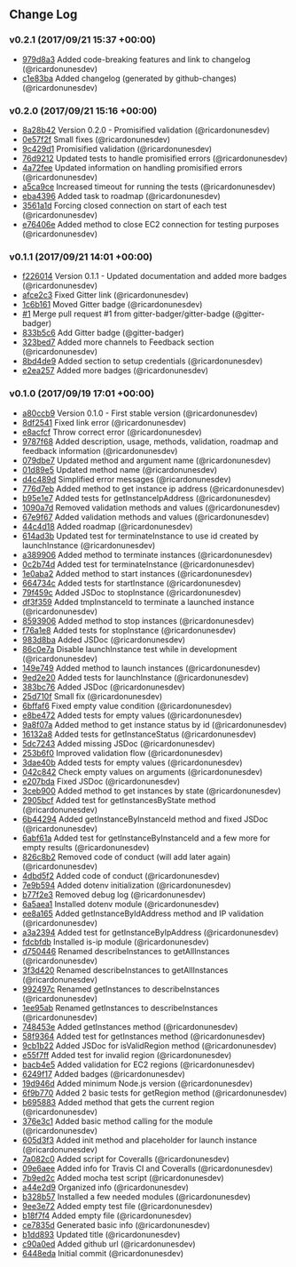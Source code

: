 ## Change Log

### v0.2.1 (2017/09/21 15:37 +00:00)
- [979d8a3](https://github.com/ricardonunesdev/aws-ec2-wrap/commit/979d8a3d4655e8b05115258f379e01cb7833429f) Added code-breaking features and link to changelog (@ricardonunesdev)
- [c1e83ba](https://github.com/ricardonunesdev/aws-ec2-wrap/commit/c1e83baf11df7acc6a119aff4eec1c8a6c958f9d) Added changelog (generated by github-changes) (@ricardonunesdev)

### v0.2.0 (2017/09/21 15:16 +00:00)
- [8a28b42](https://github.com/ricardonunesdev/aws-ec2-wrap/commit/8a28b42511659ddedeec5b85fc22f2ad4ee2c890) Version 0.2.0 - Promisified validation (@ricardonunesdev)
- [0e57f2f](https://github.com/ricardonunesdev/aws-ec2-wrap/commit/0e57f2fc1b77b6a2a837246534cd66d92c38871e) Small fixes (@ricardonunesdev)
- [9c429d1](https://github.com/ricardonunesdev/aws-ec2-wrap/commit/9c429d1947b89416ecfcaa1f3a411fbde78825e8) Promisified validation (@ricardonunesdev)
- [76d9212](https://github.com/ricardonunesdev/aws-ec2-wrap/commit/76d9212172533682a0d175b4469c9c9deaf0416d) Updated tests to handle promisified errors (@ricardonunesdev)
- [4a72fee](https://github.com/ricardonunesdev/aws-ec2-wrap/commit/4a72fee4e5c923dc32a41ecabd30c54dd94cc9de) Updated information on handling promisified errors (@ricardonunesdev)
- [a5ca9ce](https://github.com/ricardonunesdev/aws-ec2-wrap/commit/a5ca9ceea048dc83c7308bf8634f395838878845) Increased timeout for running the tests (@ricardonunesdev)
- [eba4396](https://github.com/ricardonunesdev/aws-ec2-wrap/commit/eba4396cebfade0cb8dd093872002ed0c8e9846a) Added task to roadmap (@ricardonunesdev)
- [3561a1d](https://github.com/ricardonunesdev/aws-ec2-wrap/commit/3561a1d635466ea1c9a861beee5fe09cea4769bd) Forcing closed connection on start of each test (@ricardonunesdev)
- [e76406e](https://github.com/ricardonunesdev/aws-ec2-wrap/commit/e76406ee89c9429262245dae234c5e6a717bb35c) Added method to close EC2 connection for testing purposes (@ricardonunesdev)

### v0.1.1 (2017/09/21 14:01 +00:00)
- [f226014](https://github.com/ricardonunesdev/aws-ec2-wrap/commit/f2260142bd85b744ae5554f266d9cb4e936b89fb) Version 0.1.1 - Updated documentation and added more badges (@ricardonunesdev)
- [afce2c3](https://github.com/ricardonunesdev/aws-ec2-wrap/commit/afce2c359f0505b8afaf52de2088f76022092646) Fixed Gitter link (@ricardonunesdev)
- [1c6b161](https://github.com/ricardonunesdev/aws-ec2-wrap/commit/1c6b161edda95ffc1b6948098795360582582638) Moved Gitter badge (@ricardonunesdev)
- [#1](https://github.com/ricardonunesdev/aws-ec2-wrap/pull/1) Merge pull request #1 from gitter-badger/gitter-badge (@gitter-badger)
- [833b5c6](https://github.com/ricardonunesdev/aws-ec2-wrap/commit/833b5c607ba650c99b0febaa30d824b215824f2b) Add Gitter badge (@gitter-badger)
- [323bed7](https://github.com/ricardonunesdev/aws-ec2-wrap/commit/323bed7b1d025269d9fe9e6276850408f46dbd20) Added more channels to Feedback section (@ricardonunesdev)
- [8bd4de9](https://github.com/ricardonunesdev/aws-ec2-wrap/commit/8bd4de9b8ddfde1c5a1c0d08927bc489afb79adb) Added section to setup credentials (@ricardonunesdev)
- [e2ea257](https://github.com/ricardonunesdev/aws-ec2-wrap/commit/e2ea2572d3648d372c792d45d05c0cae67e68d05) Added more badges (@ricardonunesdev)

### v0.1.0 (2017/09/19 17:01 +00:00)
- [a80ccb9](https://github.com/ricardonunesdev/aws-ec2-wrap/commit/a80ccb9e9c8a4ba1609957f4f8dfc9530a14ffc0) Version 0.1.0 - First stable version (@ricardonunesdev)
- [8df2541](https://github.com/ricardonunesdev/aws-ec2-wrap/commit/8df254152818275a002733d0a453aaafbecc263d) Fixed link error (@ricardonunesdev)
- [e8acfcf](https://github.com/ricardonunesdev/aws-ec2-wrap/commit/e8acfcfcc7c16edb6065c0f70351a647ef53ffe0) Throw correct error (@ricardonunesdev)
- [9787f68](https://github.com/ricardonunesdev/aws-ec2-wrap/commit/9787f68fa95d7167fea54dcdf0a05a0a8d7dbbc4) Added description, usage, methods, validation, roadmap and feedback information (@ricardonunesdev)
- [079dbe7](https://github.com/ricardonunesdev/aws-ec2-wrap/commit/079dbe7d3fb0c058e8a8441f8e2abc4ba33c6e9f) Updated method and argument name (@ricardonunesdev)
- [01d89e5](https://github.com/ricardonunesdev/aws-ec2-wrap/commit/01d89e56f1b41cde6574c70b92944eec18ad11e4) Updated method name (@ricardonunesdev)
- [d4c489d](https://github.com/ricardonunesdev/aws-ec2-wrap/commit/d4c489d62b91aab302aaa6e96ce077ad83f7381c) Simplified error messages (@ricardonunesdev)
- [776d7eb](https://github.com/ricardonunesdev/aws-ec2-wrap/commit/776d7eb6b77f23ca9e70d9f1e687135a215003d1) Added method to get instance ip address (@ricardonunesdev)
- [b95e1e7](https://github.com/ricardonunesdev/aws-ec2-wrap/commit/b95e1e79dfd9f2e1f21e664ec8126f7e06c8f67f) Added tests for getInstanceIpAddress (@ricardonunesdev)
- [1090a7d](https://github.com/ricardonunesdev/aws-ec2-wrap/commit/1090a7d67964788defc3347e1eac1012bc867472) Removed validation methods and values (@ricardonunesdev)
- [67e9f67](https://github.com/ricardonunesdev/aws-ec2-wrap/commit/67e9f679570d7dcda5fae616cce1887732ee4869) Added validation methods and values (@ricardonunesdev)
- [44c4d18](https://github.com/ricardonunesdev/aws-ec2-wrap/commit/44c4d18f7105021324db290a0342909f18bbafd5) Added roadmap (@ricardonunesdev)
- [614ad3b](https://github.com/ricardonunesdev/aws-ec2-wrap/commit/614ad3b4caf83fa24db02cda83406e5f8cc23351) Updated test for terminateInstance to use id created by launchInstance (@ricardonunesdev)
- [a389906](https://github.com/ricardonunesdev/aws-ec2-wrap/commit/a3899067ff40f825a4b598379bd89ed82bd54280) Added method to terminate instances (@ricardonunesdev)
- [0c2b74d](https://github.com/ricardonunesdev/aws-ec2-wrap/commit/0c2b74dcfb266d0ba7a0b840e9ad08dff35b4927) Added test for terminateInstance (@ricardonunesdev)
- [1e0aba2](https://github.com/ricardonunesdev/aws-ec2-wrap/commit/1e0aba2094c496ee57a6dfda73c09faa9cd2be51) Added method to start instances (@ricardonunesdev)
- [664734c](https://github.com/ricardonunesdev/aws-ec2-wrap/commit/664734c7459e80aa151c3dc00733adf35c359f6f) Added tests for startInstance (@ricardonunesdev)
- [79f459c](https://github.com/ricardonunesdev/aws-ec2-wrap/commit/79f459cb7d728d3d0e9a110c4c509426df53c165) Added JSDoc to stopInstance (@ricardonunesdev)
- [df3f359](https://github.com/ricardonunesdev/aws-ec2-wrap/commit/df3f35951b6e70ce567902ec01485a9046ea38f9) Added tmpInstanceId to terminate a launched instance (@ricardonunesdev)
- [8593906](https://github.com/ricardonunesdev/aws-ec2-wrap/commit/8593906c88149265e1030d8bce15f1d068bf2dad) Added method to stop instances (@ricardonunesdev)
- [f76a1e8](https://github.com/ricardonunesdev/aws-ec2-wrap/commit/f76a1e818acccebb5c4fb4883eb5067b3c19f6b2) Added tests for stopInstance (@ricardonunesdev)
- [983d8ba](https://github.com/ricardonunesdev/aws-ec2-wrap/commit/983d8ba8b0f2c58e73894884d63bc887a73ee629) Added JSDoc (@ricardonunesdev)
- [86c0e7a](https://github.com/ricardonunesdev/aws-ec2-wrap/commit/86c0e7a27f7051fbcc2c79aab53a68be71c6723d) Disable launchInstance test while in development (@ricardonunesdev)
- [149e749](https://github.com/ricardonunesdev/aws-ec2-wrap/commit/149e749c872cdb3f0a4860a53df82b54df1cb211) Added method to launch instances (@ricardonunesdev)
- [9ed2e20](https://github.com/ricardonunesdev/aws-ec2-wrap/commit/9ed2e20e64978492f8b09936ddb1a4fb55793ad9) Added tests for launchInstance (@ricardonunesdev)
- [383bc76](https://github.com/ricardonunesdev/aws-ec2-wrap/commit/383bc76e99e7349a321dbd62e61fd5c1fa7d396b) Added JSDoc (@ricardonunesdev)
- [25d710f](https://github.com/ricardonunesdev/aws-ec2-wrap/commit/25d710fb20c8afc5c959d8fce4b09e9357d49a35) Small fix (@ricardonunesdev)
- [6bffaf6](https://github.com/ricardonunesdev/aws-ec2-wrap/commit/6bffaf6143adc5455b34f23ec34ccd1553012515) Fixed empty value condition (@ricardonunesdev)
- [e8be472](https://github.com/ricardonunesdev/aws-ec2-wrap/commit/e8be47264e156c7b6735b6e4278896f064dc1f8a) Added tests for empty values (@ricardonunesdev)
- [9a8f07a](https://github.com/ricardonunesdev/aws-ec2-wrap/commit/9a8f07a0f63dc6b91503f8a3c4bc15655681abd1) Added method to get instance status by id (@ricardonunesdev)
- [16132a8](https://github.com/ricardonunesdev/aws-ec2-wrap/commit/16132a84461489ae23d1fffddd23ee254eb86631) Added tests for getInstanceStatus (@ricardonunesdev)
- [5dc7243](https://github.com/ricardonunesdev/aws-ec2-wrap/commit/5dc72432d4183413b5feb7ad1843b945864b0263) Added missing JSDoc (@ricardonunesdev)
- [253b6f0](https://github.com/ricardonunesdev/aws-ec2-wrap/commit/253b6f0405fdc33a2c56a4eadf296cee6c967a53) Improved validation flow (@ricardonunesdev)
- [3dae40b](https://github.com/ricardonunesdev/aws-ec2-wrap/commit/3dae40b313761e3f75b661506e7b0b117868b755) Added tests for empty values (@ricardonunesdev)
- [042c842](https://github.com/ricardonunesdev/aws-ec2-wrap/commit/042c842251568acb5b2b101a7dc13fc2831a682b) Check empty values on arguments (@ricardonunesdev)
- [e207bda](https://github.com/ricardonunesdev/aws-ec2-wrap/commit/e207bda87298a43a7f53c7a2ca92c95170b11341) Fixed JSDoc (@ricardonunesdev)
- [3ceb900](https://github.com/ricardonunesdev/aws-ec2-wrap/commit/3ceb900661259eadf70b2dba0e708050a67b6f36) Added method to get instances by state (@ricardonunesdev)
- [2905bcf](https://github.com/ricardonunesdev/aws-ec2-wrap/commit/2905bcf57cbdc3971b7acee10cac2c1356c84ad0) Added test for getInstancesByState method (@ricardonunesdev)
- [6b44294](https://github.com/ricardonunesdev/aws-ec2-wrap/commit/6b44294990b458bb53f5680af9663e4dd50528a1) Added getInstanceByInstanceId method and fixed JSDoc (@ricardonunesdev)
- [6abf61a](https://github.com/ricardonunesdev/aws-ec2-wrap/commit/6abf61a94db1bc5f2dcf02c4c3ad875147b82d6b) Added test for getInstanceByInstanceId and a few more for empty results (@ricardonunesdev)
- [826c8b2](https://github.com/ricardonunesdev/aws-ec2-wrap/commit/826c8b24e3c1deccf0b6712ded1f476f43520634) Removed code of conduct (will add later again) (@ricardonunesdev)
- [4dbd5f2](https://github.com/ricardonunesdev/aws-ec2-wrap/commit/4dbd5f2e6af6ced52906c37c4ef06ef000d32b62) Added code of conduct (@ricardonunesdev)
- [7e9b594](https://github.com/ricardonunesdev/aws-ec2-wrap/commit/7e9b5943ce379fe26db69544db62be32b2aef9fc) Added dotenv initialization (@ricardonunesdev)
- [b77f2e3](https://github.com/ricardonunesdev/aws-ec2-wrap/commit/b77f2e39794d944e34c59612674eb1db105e2338) Removed debug log (@ricardonunesdev)
- [6a5aea1](https://github.com/ricardonunesdev/aws-ec2-wrap/commit/6a5aea1bfb2eb18c5cadca2027c5730251f51b6c) Installed dotenv module (@ricardonunesdev)
- [ee8a165](https://github.com/ricardonunesdev/aws-ec2-wrap/commit/ee8a16598ac37ddf34955d4bebfc2a6e49bad296) Added getInstanceByIdAddress method and IP validation (@ricardonunesdev)
- [a3a2394](https://github.com/ricardonunesdev/aws-ec2-wrap/commit/a3a2394bc0f9405ff42d0291f33db57bdbd7d341) Added test for getInstanceByIpAddress (@ricardonunesdev)
- [fdcbfdb](https://github.com/ricardonunesdev/aws-ec2-wrap/commit/fdcbfdb914b9f917326a8e58823b225b1fa7866c) Installed is-ip module (@ricardonunesdev)
- [d750446](https://github.com/ricardonunesdev/aws-ec2-wrap/commit/d75044631701700c3e9c416dd960549726088782) Renamed describeInstances to getAllInstances (@ricardonunesdev)
- [3f3d420](https://github.com/ricardonunesdev/aws-ec2-wrap/commit/3f3d42026768461934215e7045fd8333721372f5) Renamed describeInstances to getAllInstances (@ricardonunesdev)
- [992497c](https://github.com/ricardonunesdev/aws-ec2-wrap/commit/992497cd4594f9f493ada0cc3f7d0eb587748b4f) Renamed getInstances to describeInstances (@ricardonunesdev)
- [1ee95ab](https://github.com/ricardonunesdev/aws-ec2-wrap/commit/1ee95abc5b60435ad5519dd1a17637446bfde00c) Renamed getInstances to describeInstances (@ricardonunesdev)
- [748453e](https://github.com/ricardonunesdev/aws-ec2-wrap/commit/748453e29f945d9f546225b13f956385e209e74c) Added getInstances method (@ricardonunesdev)
- [58f9364](https://github.com/ricardonunesdev/aws-ec2-wrap/commit/58f9364dcb52d1a451c515295b57f71df91b15cb) Added test for getInstances method (@ricardonunesdev)
- [9cb1b22](https://github.com/ricardonunesdev/aws-ec2-wrap/commit/9cb1b22cca0afde2d543f7cf1f56ee369baad34f) Added JSDoc for isValidRegion method (@ricardonunesdev)
- [e55f7ff](https://github.com/ricardonunesdev/aws-ec2-wrap/commit/e55f7ff66b2a9c4b0a9a51f28711bd80b156e5dc) Added test for invalid region (@ricardonunesdev)
- [bacb4e5](https://github.com/ricardonunesdev/aws-ec2-wrap/commit/bacb4e5900e7a19203650dfaf4bbd24fef94d7cc) Added validation for EC2 regions (@ricardonunesdev)
- [6249f17](https://github.com/ricardonunesdev/aws-ec2-wrap/commit/6249f17a86eb4b83b7a48ce66cf08f95d5542462) Added badges (@ricardonunesdev)
- [19d946d](https://github.com/ricardonunesdev/aws-ec2-wrap/commit/19d946dca532e170c9a429c7756ada411170a493) Added minimum Node.js version (@ricardonunesdev)
- [6f9b770](https://github.com/ricardonunesdev/aws-ec2-wrap/commit/6f9b770d6390fed382fa2309ab1f1dda59815735) Added 2 basic tests for getRegion method (@ricardonunesdev)
- [b695883](https://github.com/ricardonunesdev/aws-ec2-wrap/commit/b69588370e7c48f3825d985813c84a3657a9dfa8) Added method that gets the current region (@ricardonunesdev)
- [376e3c1](https://github.com/ricardonunesdev/aws-ec2-wrap/commit/376e3c16b6febecd5a0135c94be250485c9b557d) Added basic method calling for the module (@ricardonunesdev)
- [605d3f3](https://github.com/ricardonunesdev/aws-ec2-wrap/commit/605d3f35cb44f20fb9154b05c86701166d2afdaf) Added init method and placeholder for launch instance (@ricardonunesdev)
- [7a082c0](https://github.com/ricardonunesdev/aws-ec2-wrap/commit/7a082c01edc51d06d881a1421b44485ac50b4273) Added script for Coveralls (@ricardonunesdev)
- [09e6aee](https://github.com/ricardonunesdev/aws-ec2-wrap/commit/09e6aee492723a9a2fad233916a03356c8a15167) Added info for Travis CI and Coveralls (@ricardonunesdev)
- [7b9ed2c](https://github.com/ricardonunesdev/aws-ec2-wrap/commit/7b9ed2c0f9f4978598e2b3f6227c225bf6ba8dba) Added mocha test script (@ricardonunesdev)
- [a44e2d9](https://github.com/ricardonunesdev/aws-ec2-wrap/commit/a44e2d9c5f7b12a590eed5e4ff6695d4477c14c0) Organized info (@ricardonunesdev)
- [b328b57](https://github.com/ricardonunesdev/aws-ec2-wrap/commit/b328b57bdeaccdb85b75805b8277ac0ed73f0bb1) Installed a few needed modules (@ricardonunesdev)
- [9ee3e72](https://github.com/ricardonunesdev/aws-ec2-wrap/commit/9ee3e728040566692e43e2e225a92893e3553084) Added empty test file (@ricardonunesdev)
- [b18f7f4](https://github.com/ricardonunesdev/aws-ec2-wrap/commit/b18f7f4e27bcdb2a1db3ab44a2ecde3e0572be13) Added empty file (@ricardonunesdev)
- [ce7835d](https://github.com/ricardonunesdev/aws-ec2-wrap/commit/ce7835dcdaf011d653115d874939bbae26921cee) Generated basic info (@ricardonunesdev)
- [b1dd893](https://github.com/ricardonunesdev/aws-ec2-wrap/commit/b1dd8938739e262fd0f965ea5a06c955f7ce3b55) Updated title (@ricardonunesdev)
- [c90a0ed](https://github.com/ricardonunesdev/aws-ec2-wrap/commit/c90a0ed70bbb6a31249b3507d010598039e886ec) Added github url (@ricardonunesdev)
- [6448eda](https://github.com/ricardonunesdev/aws-ec2-wrap/commit/6448eda3051808f982200190f9070acc2819465c) Initial commit (@ricardonunesdev)